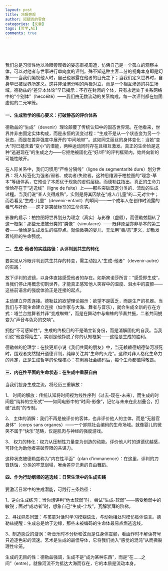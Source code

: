 ```yaml
---
layout: post
title: 冷眼旁观 
author: 短腿兜的零食
categories: [文章]
tags: [哲学,AI]
comments: true
---
```

<p style="
    color:white;
    border-radius: 15px 50px;
    background: var(--oc-green-5);
    padding: 20px;
    
"> 
世界的好坏从不由外部定义，而取决于我们以何种姿态投入其中。当主动拆解自我与他者的边界，让差异自由流通时，便从评判的牢笼走向生成的旷野。在那里，每个微笑都是不可重复的强度事件，每滴泪水都是混沌宇宙的映射。我们成为风而非观察风的旗杆，成为河流而非测量流速的标尺——在永恒的生成中，重获生命最原初的野性尊严。</p>

我们总是习惯性地以冷眼旁观者的姿态审视周遭，仿佛自己是一个孤立的观察主体，可以对他者与世事进行单向度的评判。殊不知这种主客二分的视角本身即是幻象——当我们凝视他人时，自己也暴露在他者的目光之下；当我们定义世界时，自身早已被世界所定义。这并非泾渭分明的两极对立，而是一个相互渗透的共生场域。德勒兹的“差异本体论”早已揭示：不存在封闭的个体，只有永远处于关系网络中的“个别体”（heccéité）——我们由无数流动的关系构成，每一次评判都在加固虚假的二元牢笼。

#### 一、生成哲学的核心要义：打破静态的评价体系

德勒兹的“生成”（devenir）理论颠覆了传统认知中的固态世界观。在他看来，世界并非由固定实体构成，而是永恒的流变过程：“生成不是从一个状态变为另一个状态，而是在差异强度中展开的‘中间地带’”。这如同艾丽丝的身体变化：当她“变大”时已蕴含着“变小”的潜能，两种运动同时存在且相互激发。真正的生命恰是这种“逃避现在”的生成之力——它拒绝被固化在“好/坏”的评判框架内，始终向新的可能性敞开。

在人际关系中，我们习惯用“严格分隔线”（ligne de segmentarité dure）划分世界：将人标签化为强者/弱者、成功者/失败者。这种思维源于柏拉图的“理念-摹本”等级体系，它预设了本质优于现象的虚假层级。而德勒兹指出，真正的生命力恰恰存在于“逃逸线”（ligne de fuite）上——那些突破既定分类的、流动的生成过程。当我们说“某人变得成熟”，实则是将其囚禁在“成人/儿童”的二元对立中；而若看见“生成-儿童”（devenir-enfant）的瞬间——一个成年人在创作时流露的稚气与好奇——这才是突破标签的生命真实。

影像的启示：柏拉图将世界划分为理念（真实）与影像（虚假），而德勒兹翻转了这一框架：那些无法被分类的“类像”（simulacre）——既非原型亦非摹本的第三者——恰恰是生成发生的临界点。就像微笑的婴儿，无法用“善/恶”定义，却散发着纯粹的生命强度。

#### 二、生成-他者的实践路径：从评判到共生的转化

要实现从冷眼评判到共生共存的转变，需主动投入“生成-他者”（devenir-autre）的实践：

放下评判的滤镜，以身体直接感受他者的存在。如斯宾诺莎所言：“感受即生成”，当我们停止用概念切割世界，才能真正感知他人笑容中的温度、泪水中的震颤——这些前语言的强度体验正是连接的起点。

主动建立异质连接。德勒兹的欲望理论揭示：欲望不是匮乏，而是生产的机器。当我们与不同生命建立连接（如作家与大海、舞者与音乐），就会生成全新的存在方式：塔兰台拉舞者并非“变成蜘蛛”，而是在舞动中与蜘蛛的节奏共振，二者共同蜕变为“声音与色彩的交响”。

拥抱“不可感知性”。生成的终极目的不是确立新身份，而是消解固化的自我。当我们说“他变得陌生”，实则是他挣脱了你的认知框架——这恰是生成的胜利。

德勒兹的伦理学：在狄更斯小说《我们共同的朋友》中，当无赖赖德胡德坠河濒死时，围观者突然抛开道德评判，纯粹关注其“生命的火花”。这种对非人格化生命力的肯定，正是生成哲学的伦理核心：在剥离社会编码后，每个生命都值得敬畏。

#### 三、内在性平面的生命状态：在生成中重获自由

当我们投身生成之流，将经历三重解放：

1、 时间的解放：传统认知将时间视为线性序列（过去-现在-未来），而生成的时间是“纯粹的空形式”——如同电影中的“时间-影像”，记忆与未来在此刻叠合，打破“此刻”的专制。

2、 主体的消解：我们不再是被评价的客体，也非评价他人的主体，而是“无器官身体”（corps sans organes）——一个卸除社会编码的生命场域。就像婴儿的微笑不属于“快乐”范畴，仅是肌肉与神经的强度游戏。

3、 权力的转化：权力从压制性力量变为创造的动能。评价他人时的道德优越感，可转化为助他者突破界限的共谋力。

这种状态被德勒兹称为“内在性平面”（plan d'immanence）：在这里，评判的刀锋锈蚀，分类的牢笼崩塌，唯余差异元素的自由舞蹈。

#### 四、作为行动纲领的逃逸线：日常生活中的生成实践

要激活日常中的生成潜能，可践行三条路径：

1、逆向生成练习：当你想评判“他太软弱”时，尝试“生成-软弱”——感受脆弱中的敏锐；面对“成功者”时，想象自己“生成-尘埃”，瓦解崇拜的阶梯。

2、寻找异质同盟：与孩童对话时学习模糊语法，与动物相处时模仿肢体语言。德勒兹提醒：生成总是始于边缘，那些未被编码的生命体最易点燃逃逸线。

3、制造感受的漩涡：听音乐时不分析和弦而是任身体震颤，看画作时不解读符号只追逐色彩的流速。艺术是生成的最佳导体，它将我们抛入“感觉的混沌”从而撕裂理性牢笼。

生成的无目的性：德勒兹强调，生成不是“成为某种东西”，而是“在……之间”（entre）。就像河流不为抵达大海而存在，它的本质是流动本身。

